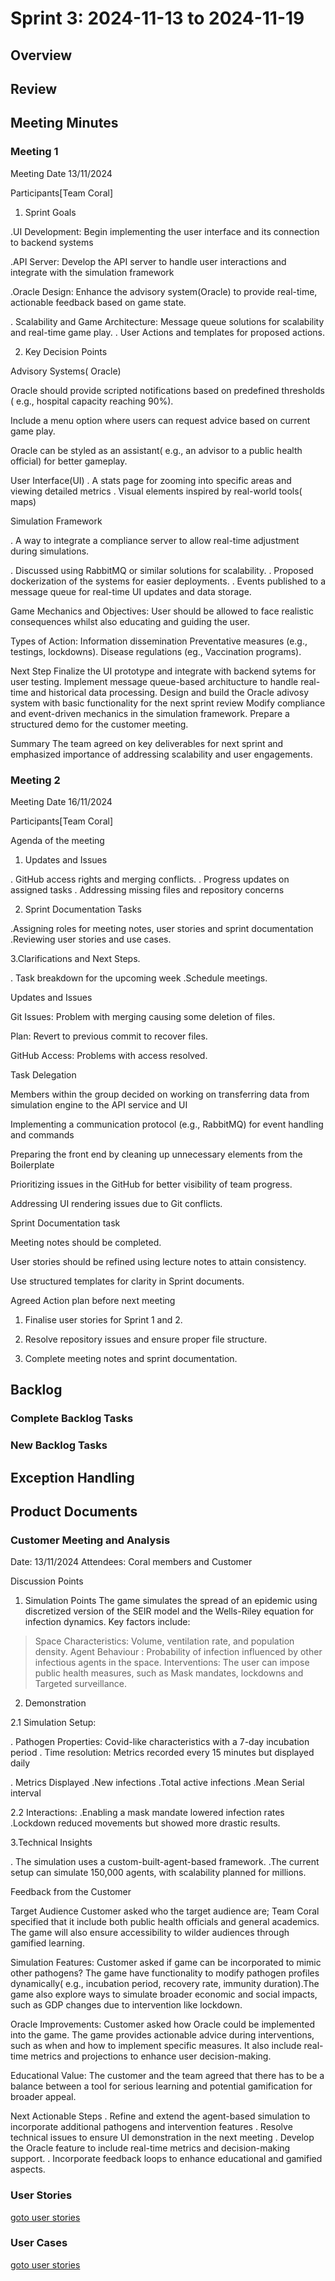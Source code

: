 # Sprint 3: 2024-11-13 to 2024-11-19

## Overview

## Review

## Meeting Minutes

### Meeting 1
Meeting Date 13/11/2024

Participants[Team Coral]


1. Sprint Goals

.UI Development: Begin implementing the user interface and its connection to backend systems

.API Server: Develop the API server to handle user interactions and integrate with the simulation framework

.Oracle Design: Enhance the advisory system(Oracle) to provide real-time, actionable feedback based on game state.

. Scalability and Game Architecture: Message queue solutions for scalability and real-time game play.
. User Actions and templates for proposed actions.


2. Key Decision Points

 Advisory Systems( Oracle)

Oracle should provide scripted notifications based on predefined thresholds ( e.g., hospital capacity reaching 90%).

Include a menu option where users can request advice based on current game play.

Oracle can be styled as an assistant( e.g., an advisor to a public health official) for better gameplay.

User Interface(UI)
 . A stats page for zooming into specific areas and viewing detailed metrics
 . Visual elements inspired by real-world tools( maps)
 



Simulation Framework

. A way to integrate a compliance server to allow real-time adjustment during simulations.
 
. Discussed using RabbitMQ or similar solutions for scalability.
. Proposed dockerization of the systems for easier deployments.
. Events published to a message queue for real-time UI updates and data storage. 

Game Mechanics and Objectives:
 User should be allowed to face realistic consequences whilst also educating and guiding the user.
 
Types of Action:
 Information dissemination
 Preventative measures (e.g., testings, lockdowns).
 Disease regulations (eg., Vaccination programs).

Next Step
 Finalize the UI prototype and integrate with backend sytems for user testing.
 Implement message queue-based architucture to handle real-time and historical data processing.
 Design and build the Oracle adivosy system with basic functionality for the next sprint review
 Modify compliance and event-driven mechanics in the simulation framework.
 Prepare a structured demo for the customer meeting.

Summary
 The team agreed on key deliverables for next sprint and emphasized importance of addressing scalability and user engagements. 









### Meeting 2
Meeting Date 16/11/2024

Participants[Team Coral]


Agenda of the meeting

1. Updates and Issues

 . GitHub access rights and merging conflicts.
 . Progress updates on assigned tasks
 . Addressing missing files and repository concerns

2. Sprint Documentation Tasks

 .Assigning roles for meeting notes, user stories and sprint documentation
 .Reviewing user stories and use cases.

3.Clarifications and Next Steps.

 . Task breakdown for the upcoming week
 .Schedule meetings.


Updates and Issues

 Git Issues:
  Problem with merging causing some deletion of files. 

 Plan: Revert to previous commit to recover files.

GitHub Access:
Problems with access resolved.

Task Delegation

 Members within the group decided on working on transferring data from simulation engine to the API service and UI

Implementing a communication protocol (e.g., RabbitMQ) for event handling and commands

Preparing the front end by cleaning up unnecessary elements from the Boilerplate

Prioritizing issues in the GitHub for better visibility of team progress.

Addressing UI rendering issues due to Git conflicts.

Sprint Documentation task

Meeting notes should be  completed.

User stories should be refined using lecture notes to attain consistency.

Use structured templates for clarity in Sprint documents.


Agreed Action plan before next meeting

1) Finalise user stories for Sprint 1 and 2.

2) Resolve repository issues and ensure proper file structure.

3) Complete meeting notes and sprint documentation.




## Backlog

### Complete Backlog Tasks

### New Backlog Tasks

## Exception Handling

## Product Documents

### Customer Meeting and Analysis
Date: 13/11/2024
Attendees: Coral members and Customer

Discussion Points

 1. Simulation Points
  The game simulates the spread of an epidemic using discretized version of the SEIR model and the Wells-Riley equation for infection dynamics.
  Key factors include:
 > Space Characteristics: Volume, ventilation rate, and population density.
 > Agent Behaviour : Probability of infection influenced by other infectious agents in the space.
 > Interventions: The user can impose public health measures, such as Mask mandates, lockdowns and Targeted surveillance. 

2. Demonstration

 2.1 Simulation Setup:

  . Pathogen Properties: Covid-like characteristics with a 7-day incubation period
  . Time resolution: Metrics recorded every 15 minutes but displayed daily
  
  . Metrics Displayed
    .New infections
    .Total active infections
    .Mean Serial interval
  
 2.2 Interactions:
 .Enabling a mask mandate lowered infection rates
 .Lockdown reduced movements but showed more drastic results.

3.Technical Insights

 . The simulation uses a custom-built-agent-based framework.
 .The current setup can simulate 150,000 agents, with scalability planned for millions.




Feedback from the Customer

Target Audience
 Customer asked who the target audience are; Team Coral specified that it include both public health officials and general academics. The game will also ensure accessibility to wilder audiences through gamified learning. 

Simulation Features:
 Customer asked if game can be incorporated to mimic other pathogens? The game have functionality to modify pathogen profiles dynamically( e.g., incubation period, recovery rate, immunity duration).The game also explore ways to simulate broader economic and social impacts, such as GDP changes due to intervention like lockdown.

Oracle Improvements:
 Customer asked how Oracle could be implemented into the game. The game provides actionable advice during interventions, such as when and how to implement specific measures. It also include real-time metrics and projections to enhance user decision-making.

Educational Value:
 The customer and the team agreed that there has to be a balance between a tool for serious learning and potential gamification for broader appeal.

Next Actionable Steps
. Refine and extend the agent-based simulation to incorporate additional pathogens and intervention features
. Resolve technical issues to ensure UI demonstration in the next meeting
. Develop the Oracle feature to include real-time metrics and decision-making support.
. Incorporate feedback loops to enhance educational and gamified aspects.





### User Stories

[goto user stories](https://github.com/CoralCoralCoralCoral/documentation/blob/Use-Cases/sprints/sprint_3/user_stories.md)


### User Cases

[goto user stories](https://github.com/CoralCoralCoralCoral/documentation/blob/Use-Cases/sprints/sprint_3/use_cases.md)
